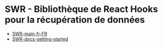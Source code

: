 # SWR - Bibliothèque de React Hooks pour la récupération de données

- [SWR-main-fr-FR](https://swr.vercel.app/fr-FR)
- [SWR-docs-getting-started](https://swr.vercel.app/fr-FR/docs/getting-started)
